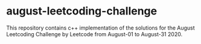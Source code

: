 # august-leetcoding-challenge
This repository contains c++ implementation of the solutions for the August Leetcoding Challenge by Leetcode from August-01 to August-31 2020.
